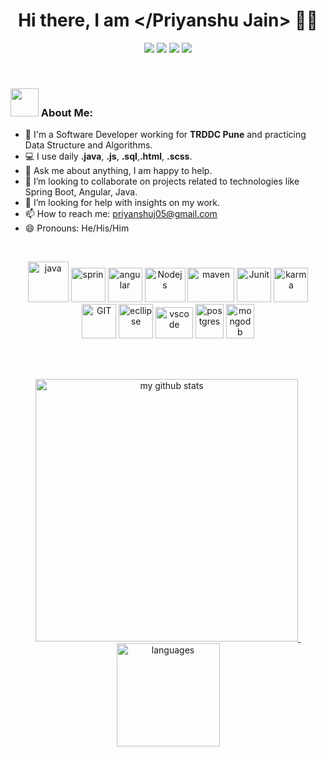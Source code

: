 <span align="center">
 <h1>Hi there, I am &lt;/Priyanshu Jain&gt; 👨‍💻 </h1>

[![](https://cdn.iconscout.com/icon/free/png-64/linkedin-189-721962.png)](https://linkedin.com/in/priyanshuj05)
[![](https://cdn.iconscout.com/icon/free/png-64/instagram-216-721958.png)](https://www.instagram.com/priyanshujain._/)
[![](https://cdn.iconscout.com/icon/free/png-64/leetcode-3628885-3030025.png)](https://leetcode.com/priyanshuj05/)
[![](https://cdn.iconscout.com/icon/free/png-64/online-portfolio-1956220-1650473.png)](https://priyanshujain05.github.io/priyanshujain.dev/)

</span>
<br/>

### <img src="https://github.com/TheDudeThatCode/TheDudeThatCode/blob/master/Assets/Developer.gif" width="45px"> About Me:

- 🌱  I'm a Software Developer working for **TRDDC Pune** and practicing Data Structure and Algorithms.
- 💻 I use daily **.java**, **.js**, **.sql**,**.html**, **.scss**.
- 💬 Ask me about anything, I am happy to help.
- 👯 I’m looking to collaborate on projects related to technologies like Spring Boot, Angular, Java.
- 🤔  I’m looking for help with insights on my work.
- 📫 How to reach me: [priyanshuj05@gmail.com](mailto:priyanshuj05@gmail.com)
- 😄 Pronouns: He/His/Him

<br>
 <p align="center">
      <img src="https://www.vectorlogo.zone/logos/java/java-icon.svg" alt="java" width="65" height="65"/>
      <img src="https://liveit-media.imgix.net/media/event/my-first-event-1461/logo-spvnih.png?w=600" alt="sprin" width="55" height="55"/>
      <img src="https://angular.io/assets/images/logos/angular/angular.svg" alt="angular" width="55" height="55"/>
      <img src="https://e7.pngegg.com/pngimages/722/830/png-clipart-node-js-javascript-asynchronous-i-o-chrome-v8-event-driven-programming-others-miscellaneous-angle.png" alt="Nodejs" width="65" height="55"/>
      <img src="https://encrypted-tbn0.gstatic.com/images?q=tbn:ANd9GcSlHOc0fP2u7tgQbD2o904kTBYj3rUQyb2pueq-2R6ErMDluugixLxPJ5KNZBzF7Xhruww&usqp=CAU" alt="maven" width="75" height="55"/>
      <img src="https://w7.pngwing.com/pngs/928/911/png-transparent-junit-software-testing-spring-framework-unit-testing-java-others-miscellaneous-text-trademark-thumbnail.png" alt="Junit" width="55" height="55"/>
      <img src="https://iconape.com/wp-content/png_logo_vector/karma.png" alt="karma" width="55" height="55"/>
      <img src="https://www.vectorlogo.zone/logos/git-scm/git-scm-icon.svg" alt="GIT" width="55" height="55"/> 
      <img src="https://iconape.com/wp-content/png_logo_vector/eclipse-2.png" alt="ecllipse" width="55" height="55"/>
      <img src="https://cdn.icon-icons.com/icons2/2107/PNG/512/file_type_vscode_icon_130084.png" alt="vscode" width="60" height="50"/>
      <img src="https://cdn-icons-png.flaticon.com/512/5968/5968342.png" alt="postgres" width="45" height="55"/>
      <img src="https://www.vectorlogo.zone/logos/mongodb/mongodb-icon.svg" alt="mongodb" width="45" height="55"/>
</p>
<br><br>
<a align="center" href="https://github.com/priyanshujain05">
    <p align="center">
    <img src="https://github-readme-stats.vercel.app/api?username=priyanshujain05&show_icons=true&theme=tokyonight" alt="my github stats" width="420"/>&nbsp;<img src="https://github-readme-stats.vercel.app/api/top-langs/?username=priyanshujain05&layout=compact&theme=tokyonight" alt="languages" height="165">
    </p>
</a>
